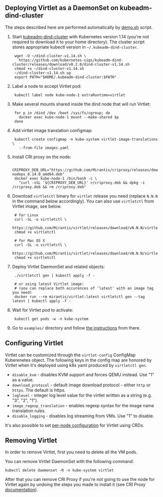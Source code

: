 ## Deploying Virtlet as a DaemonSet on kubeadm-dind-cluster

The steps described here are performed automatically by
[demo.sh](https://github.com/Mirantis/virtlet/blob/master/deploy/demo.sh) script.

1. Start [kubeadm-dind-cluster](https://github.com/kubernetes-sigs/kubeadm-dind-cluster)
   with Kubernetes version 1.14 (you're not required to download it to your home directory).
   The cluster script stores appropriate kubectl version in `~/.kubeadm-dind-cluster`.

        wget -O ~/dind-cluster-v1.14.sh \
          https://github.com/kubernetes-sigs/kubeadm-dind-cluster/releases/download/v0.2.0/dind-cluster-v1.14.sh
        chmod +x ~/dind-cluster-v1.14.sh
        ~/dind-cluster-v1.14.sh up
        export PATH="$HOME/.kubeadm-dind-cluster:$PATH"

1. Label a node to accept Virtlet pod:

        kubectl label node kube-node-1 extraRuntime=virtlet

1. Make several mounts shared inside the dind node that will run Virtlet:

        for p in /dind /dev /boot /sys/fs/cgroup; do
          docker exec kube-node-1 mount --make-shared $p
        done

1. Add virtlet image translation configmap:

        kubectl create configmap -n kube-system virtlet-image-translations \
          --from-file images.yaml

1. Install CRI proxy on the node:

        CRIPROXY_DEB_URL="https://github.com/Mirantis/criproxy/releases/download/v0.14.0/criproxy-nodeps_0.14.0_amd64.deb"
        docker exec kube-node-1 /bin/bash -c \
          "curl -sSL '${CRIPROXY_DEB_URL}' >/criproxy.deb && dpkg -i /criproxy.deb && rm /criproxy.deb"

1. Download `virtletctl` binary for `virtlet` release you need (replace `N.N.N` in the command below accordingly).
   You can also use `virtletctl` from Virtlet image, see below.
   
        # for Linux
        curl -SL -o virtletctl \
          https://github.com/Mirantis/virtlet/releases/download/vN.N.N/virtletctl
        chmod +x virtletctl

        # for Mac OS X
        curl -SL -o virtletctl \
          https://github.com/Mirantis/virtlet/releases/download/vN.N.N/virtletctl.darwin
        chmod +x virtletctl

1. Deploy Virtlet DaemonSet and related objects:

        ./virtletctl gen | kubectl apply -f -
   
        # or using latest Virtlet image:
        # (you can replace both occurences of 'latest' with an image tag you need)
        docker run --rm mirantis/virtlet:latest virtletctl gen --tag latest | kubectl apply -f -

1. Wait for Virtlet pod to activate:

        kubectl get pods -w -n kube-system

1. Go to `examples/` directory and follow [the instructions](https://github.com/Mirantis/virtlet/tree/master/examples) from there.

## Configuring Virtlet

Virtlet can be customized through the `virtlet-config` ConfigMap
Kuberenetes object.  The following keys in the config map are honored
by Virtlet when it's deployed using k8s yaml produced by `virtletctl gen`:

  * `disable_kvm` - disables KVM support and forces QEMU instead. Use "1" as a value.
  * `download_protocol` - default image download protocol - either `http` or `https`. The default is https.
  * `loglevel` - integer log level value for the virtlet written as a string (e.g. "3", "2", "1").
  * `image_regexp_translation` - enables regexp syntax for the image name translation rules.
  * `disable_logging` - disables log streaming from VMs. Use "1" to disable.

It's also possible to set [per-node configuration](../../reference/config)
for Virtlet using CRDs.

## Removing Virtlet

In order to remove Virtlet, first you need to delete all the VM pods.

You can remove Virtlet DaemonSet with the following command:

    kubectl delete daemonset -R -n kube-system virtlet

After that you can remove CRI Proxy if you're not going to use the
node for Virtlet again by undoing the steps you made to install it
(see CRI Proxy
[documentation](https://github.com/Mirantis/criproxy/)).
